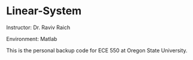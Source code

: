 # Linear-System
Instructor: Dr. Raviv Raich

Environment: Matlab

This is the personal backup code for ECE 550 at Oregon State University.
